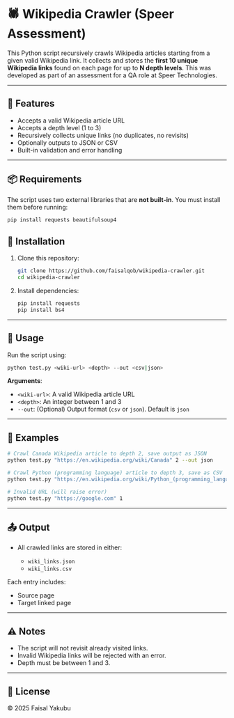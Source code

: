 # 🕷️ Wikipedia Crawler (Speer Assessment)

This Python script recursively crawls Wikipedia articles starting from a given valid Wikipedia link. It collects and stores the **first 10 unique Wikipedia links** found on each page for up to **N depth levels**. This was developed as part of an assessment for a QA role at Speer Technologies.

---

## 🚀 Features

- Accepts a valid Wikipedia article URL
- Accepts a depth level (1 to 3)
- Recursively collects unique links (no duplicates, no revisits)
- Optionally outputs to JSON or CSV
- Built-in validation and error handling

---

## 📦 Requirements

The script uses two external libraries that are **not built-in**. You must install them before running:

```bash
pip install requests beautifulsoup4
````

## 📁 Installation

1. Clone this repository:

   ```bash
   git clone https://github.com/faisalqob/wikipedia-crawler.git
   cd wikipedia-crawler
   ```

2. Install dependencies:

   ```bash
   pip install requests
   pip install bs4
   ```
---

## 🧠 Usage

Run the script using:

```bash
python test.py <wiki-url> <depth> --out <csv|json>
```

**Arguments**:

* `<wiki-url>`: A valid Wikipedia article URL
* `<depth>`: An integer between 1 and 3
* `--out`: (Optional) Output format (`csv` or `json`). Default is `json`

---

## 📌 Examples

```bash
# Crawl Canada Wikipedia article to depth 2, save output as JSON
python test.py "https://en.wikipedia.org/wiki/Canada" 2 --out json

# Crawl Python (programming language) article to depth 3, save as CSV
python test.py "https://en.wikipedia.org/wiki/Python_(programming_language)" 3 --out csv

# Invalid URL (will raise error)
python test.py "https://google.com" 1
```

---

## 📤 Output

* All crawled links are stored in either:

  * `wiki_links.json`
  * `wiki_links.csv`

Each entry includes:

* Source page
* Target linked page

---

## ⚠️ Notes

* The script will not revisit already visited links.
* Invalid Wikipedia links will be rejected with an error.
* Depth must be between 1 and 3.

---

## 📄 License
© 2025 Faisal Yakubu

```
